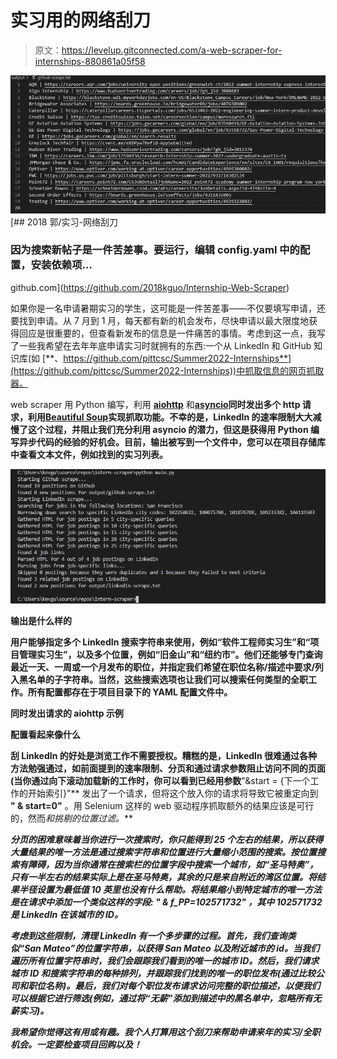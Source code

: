 # 实习用的网络刮刀

> 原文：<https://levelup.gitconnected.com/a-web-scraper-for-internships-880861a05f58>

![](img/89d48895fb2e4f1cd860027da61c19cc.png)[](https://github.com/2018kguo/Internship-Web-Scraper) [## 2018 郭/实习-网络刮刀

### 因为搜索新帖子是一件苦差事。要运行，编辑 config.yaml 中的配置，安装依赖项…

github.com](https://github.com/2018kguo/Internship-Web-Scraper) 

如果你是一名申请暑期实习的学生，这可能是一件苦差事——不仅要填写申请，还要找到申请。从 7 月到 1 月，每天都有新的机会发布，尽快申请以最大限度地获得回应是很重要的，但查看新发布的信息是一件痛苦的事情。考虑到这一点，我写了一些我希望在去年年底申请实习时就拥有的东西:一个从 LinkedIn 和 GitHub 知识库(如 [**、https://github.com/pittcsc/Summer2022-Internships**](https://github.com/pittcsc/Summer2022-Internships))中抓取信息的网页抓取器。

web scraper 用 Python 编写，利用 [**aiohttp**](https://docs.python.org/3/library/asyncio.html) 和[**asyncio**](https://docs.python.org/3/library/asyncio.html)**同时发出多个 http 请求，利用[**Beautiful Soup**](https://pypi.org/project/beautifulsoup4/)实现抓取功能。不幸的是，LinkedIn 的速率限制大大减慢了这个过程，并阻止我们充分利用 asyncio 的潜力，但这是获得用 Python 编写异步代码的经验的好机会。目前，输出被写到一个文件中，您可以在项目存储库中查看文本文件，例如找到的实习列表。**

**![](img/8a7b8583e191566a63bda4afb25e792b.png)**

**输出是什么样的**

**用户能够指定多个 LinkedIn 搜索字符串来使用，例如“软件工程师实习生”和“项目管理实习生”，以及多个位置，例如“旧金山”和“纽约市”。他们还能够专门查询最近一天、一周或一个月发布的职位，并指定我们希望在职位名称/描述中要求/列入黑名单的子字符串。当然，这些搜索选项也让我们可以搜索任何类型的全职工作。所有配置都存在于项目目录下的 YAML 配置文件中。**

**同时发出请求的 aiohttp 示例**

**配置看起来像什么**

**刮 LinkedIn 的好处是浏览工作不需要授权。糟糕的是，LinkedIn 很难通过各种方法勉强通过，如前面提到的速率限制、分页和通过请求参数阻止访问不同的页面(当你通过向下滚动加载新的工作时，你可以看到已经用参数**"&start = {下一个工作的开始索引}"** 发出了一个请求，但将这个放入你的请求将导致它被重定向到 **" & start=0"** 。用 Selenium 这样的 web 驱动程序抓取额外的结果应该是可行的，然而*和挑剔的位置过滤。***

***分页的困难意味着当你进行一次搜索时，你只能得到 25 个左右的结果，所以获得大量结果的唯一方法是通过搜索字符串和位置进行大量缩小范围的搜索。按位置搜索有障碍，因为当你通常在搜索栏的位置字段中搜索一个城市，如“圣马特奥”，只有一半左右的结果实际上是在圣马特奥，其余的只是来自附近的湾区位置。将结果半径设置为最低值 10 英里也没有什么帮助。将结果缩小到特定城市的唯一方法是在请求中添加一个类似这样的字段: **" & f_PP=102571732"** ，其中 102571732 是 LinkedIn 在该城市的 ID。***

***考虑到这些限制，清理 LinkedIn 有一个多步骤的过程。首先，我们查询类似“San Mateo”的位置字符串，以获得 San Mateo 以及附近城市的 id。当我们遍历所有位置字符串时，我们会跟踪我们看到的唯一的城市 ID。然后，我们请求城市 ID 和搜索字符串的每种排列，并跟踪我们找到的唯一的职位发布(通过比较公司和职位名称)。最后，我们对每个职位发布请求访问完整的职位描述，以便我们可以根据它进行筛选(例如，通过将“无薪”添加到描述中的黑名单中，忽略所有无薪实习)。***

***我希望你觉得这有用或有趣。我个人打算用这个刮刀来帮助申请来年的实习/全职机会。一定要检查项目回购以及！***